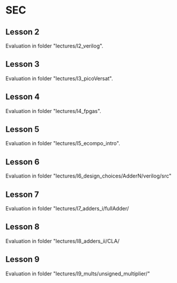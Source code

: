 # SEC
## Lesson 2 
Evaluation in folder "lectures/l2_verilog".
## Lesson 3 
Evaluation in folder "lectures/l3_picoVersat".
## Lesson 4
Evaluation in folder "lectures/l4_fpgas".
## Lesson 5
Evaluation in folder "lectures/l5_ecompo_intro".
## Lesson 6
Evaluation in folder "lectures/l6_design_choices/AdderN/verilog/src"
## Lesson 7
Evaluation in folder "lectures/l7_adders_i/fullAdder/
## Lesson 8
Evaluation in folder "lectures/l8_adders_ii/CLA/
## Lesson 9
Evaluation in folder "lectures/l9_mults/unsigned_multiplier/"
